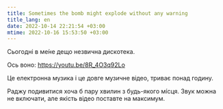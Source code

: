 ```yaml
---
title: Sometimes the bomb might explode without any warning
title_lang: en
date: 2022-10-14 22:21:54 +03:00
mtime: 2022-10-16 15:53:50 +03:00
---
```


Сьогодні в ме́не дещо незвична дискотека.

Ось воно: <https://youtu.be/8R_4O3q92Lo>

Це електронна музика і це довге музичне відео, триває понад годину.

Раджу подивитися хоча б пару хвилин з будь-якого мі́сця. Звук можна не включати, але якість відео поставте на максимум.

